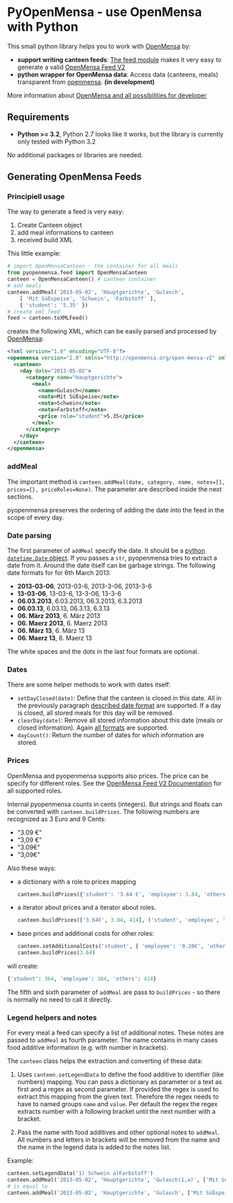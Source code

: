 # PyOpenMensa - use OpenMensa with Python

This small python library helps you to work with [OpenMensa][om] by:

* **support writing canteen feeds**: [The feed module](#generating-openmensa-feeds) makes it very easy to generate a valid [OpenMensa Feed V2][feed_v2]
* **python wrapper for OpenMensa data**: Access data (canteens, meals) transparent from [openmensa][om]. **(in development)**

More information about [OpenMensa and all possibilities for developer][om-doc]



## Requirements

* **Python >= 3.2**, Python 2.7 looks like it works, but the library is currently only tested with Python 3.2

No additional packages or libraries are needed.



## Generating OpenMensa Feeds


### Principiell usage

The way to generate a feed is very easy:

1. Create Canteen object
2. add meal informations to canteen
3. received build XML

This little example:

```python
# import OpenMensaCanteen - the container for all meals
from pyopenmensa.feed import OpenMensaCanteen
canteen = OpenMensaCanteen() # canteen container
# add meals
canteen.addMeal('2013-05-02', 'Hauptgerichte', 'Gulasch',
	[ 'Mit Süßspeise', 'Schwein', 'Farbstoff' ],
	{ 'student': '5.35' })
# create xml feed
feed = canteen.toXMLFeed()
```

creates the following XML, which can be easily parsed and processed by [OpenMensa][om]:

```xml
<?xml version="1.0" encoding="UTF-8"?>
<openmensa version="2.0" xmlns="http://openmensa.org/open-mensa-v2" xmlns:xsi="http://www.w3.org/2001/XMLSchema-instance" xsi:schemaLocation="http://openmensa.org/open-mensa-v2 http://openmensa.org/open-mensa-v2.xsd">
  <canteen>
    <day date="2013-05-02">
      <category name="Hauptgerichte">
        <meal>
          <name>Gulasch</name>
          <note>Mit Süßspeise</note>
          <note>Schwein</note>
          <note>Farbstoff</note>
          <price role="student">5.35</price>
        </meal>
      </category>
    </day>
  </canteen>
</openmensa>
```


### addMeal

The important method is `canteen.addMeal(date, category, name, notes=[], prices={}, priceRoles=None)`. The parameter are described inside the next sections.

pyopenmensa preserves the ordering of adding the date into the feed in the scope of every day.

### Date parsing

The first parameter of `addMeal` specify the date. It should be a [python `datetime.Date` object][py-date]. If you passes a `str`, pyopenmensa tries to extract a date from it. Around the date itself can be garbage strings. The following date formats for for 6th March 2013:

 -  **2013-03-06**, 2013-03-6, 2013-3-06, 2013-3-6
 -  **13-03-06**, 13-03-6, 13-3-06, 13-3-6
 -  **06.03.2013**, 6.03.2013, 06.3.2013, 6.3.2013
 -  **06.03.13**, 6.03.13, 06.3.13, 6.3.13
 -  **06. März 2013**, 6. März 2013
 -  **06. Maerz 2013**, 6. Maerz 2013
 -  **06. März 13**, 6. März 13
 -  **06. Maerz 13**, 6. Maerz 13

The white spaces and the dots in the last four formats are optional.


### Dates

There are some helper methods to work with dates itself:

- `setDayClosed(date)`: Define that the canteen is closed in this date. All in the previously paragraph [described date format][date-formats] are supported. If a day is closed, all stored meals for this day will be removed.
- `clearDay(date)`: Remove all stored information about this date (meals or closed information). Again [all formats][date-formats] are supported.
- `dayCount()`: Return the number of dates for which information are stored.


### Prices

OpenMensa and pyopenmensa supports also prices. The price can be specify for different roles. See the [OpenMensa Feed V2 Documentation][feed_v2] for all supported roles.

Internal pyopenmensa counts in cents (integers). But strings and floats can be converted with `canteen.buildPrices`. The following numbers are recognized as 3 Euro and 9 Cents:

- "3.09 €"
- "3,09 €"
- "3.09€"
- "3,09€"

Also these ways:

- a dictionary with a role to prices mapping

  ```python
  canteen.buildPrices({'student': '3.64 €', 'employee': 3.84, 'others': 414})
  ```

- a iterator about prices and a iterator about roles.

  ```python
  canteen.buildPrices(['3.64€', 3.84, 414], ('student', 'employee', 'role'))
  ```

- base prices and additional costs for other roles:

  ```python
  canteen.setAdditionalCosts('student', { 'employee': '0.20€', 'others': 50)
  canteen.buildPrices(3.64)
  ```

will create:

```python
{'student': 364, 'employee': 384, 'others': 414}
```

The fifth and sixth parameter of `addMeal` are pass to `buildPrices` - so there is normally no need to call it directly.


### Legend helpers and notes

For every meal a feed can specify a list of additional notes. These notes are passed to `addMeal` as fourth parameter. The name contains in many cases food additive information (e.g. with number in brackets).

The `canteen` class helps the extraction and converting of these data:

1. Uses `canteen.setLegendData` to define the food additive to identifier (like numbers) mapping. You can pass a dictionary as parameter or a text as first and a regex as second parameter. If provided the regex is used to extract this mapping from the given text. Therefore the regex needs to have to named groups `name` and `value`. Per default the regex the regex extracts number with a following bracket until the next number with a bracket.

2. Pass the name with food additives and other optional notes to `addMeal`. All numbers and letters in brackets will be removed from the name and the name in the legend data is added to the notes list.

Example:

```python
canteen.setLegendData('1) Schwein a)Farbstoff')
canteen.addMeal('2013-05-02', 'Hauptgerichte', 'Gulasch(1,a)', ['Mit Süßspeise'])
# is equal to
canteen.addMeal('2013-05-02', 'Hauptgerichte', 'Gulasch', ['Mit Süßspeise', 'Schwein', 'Farbstoff'])
```


[date-formats]: #date-parsing
[om]: http://openmensa.org
[om-doc]:  http://doc.openmensa.org
[feed_v2]: http://doc.openmensa.org/feed/v2/
[py-date]: http://docs.python.org/3/library/datetime.html#date-objects
